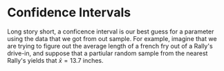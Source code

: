 # Confidence Intervals
Long story short, a conficence interval is our best guess for a parameter using the data that we got from out sample. For example, imagine that we are trying to figure out the average length of a french fry out of a Rally's drive-in, and suppose that a partiular random sample from the nearest Rally's yields that $\bar{x}=13.7$ inches.
